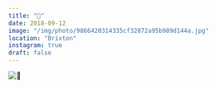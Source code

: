```yaml
---
title: "🚥"
date: 2018-09-12
image: "/img/photo/9866420314335cf32872a95b989d144a.jpg"
location: "Brixton"
instagram: true
draft: false
---
```


![🚥](/img/photo/9866420314335cf32872a95b989d144a.jpg)
